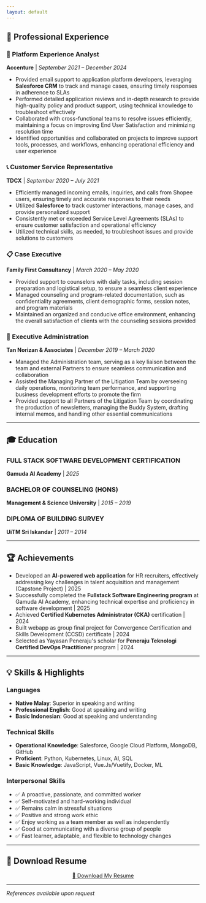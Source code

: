 ```yaml
---
layout: default
---
```


<head>
  <meta charset="UTF-8">
  <meta name="viewport" content="width=device-width, initial-scale=1">
  <meta name="description" content="Azinuddin Azlani - Software & AI Engineer">
  <link rel="stylesheet" type="text/css" href="style.css">
</head>


## 💼 Professional Experience

### 🚀 Platform Experience Analyst
**Accenture** | *September 2021 – December 2024*

- Provided email support to application platform developers, leveraging **Salesforce CRM** to track and manage cases, ensuring timely responses in adherence to SLAs
- Performed detailed application reviews and in-depth research to provide high-quality policy and product support, using technical knowledge to troubleshoot effectively
- Collaborated with cross-functional teams to resolve issues efficiently, maintaining a focus on improving End User Satisfaction and minimizing resolution time
- Identified opportunities and collaborated on projects to improve support tools, processes, and workflows, enhancing operational efficiency and user experience

### 📞 Customer Service Representative
**TDCX** | *September 2020 – July 2021*

- Efficiently managed incoming emails, inquiries, and calls from Shopee users, ensuring timely and accurate responses to their needs
- Utilized **Salesforce** to track customer interactions, manage cases, and provide personalized support
- Consistently met or exceeded Service Level Agreements (SLAs) to ensure customer satisfaction and operational efficiency
- Utilized technical skills, as needed, to troubleshoot issues and provide solutions to customers

### 📋 Case Executive
**Family First Consultancy** | *March 2020 – May 2020*

- Provided support to counselors with daily tasks, including session preparation and logistical setup, to ensure a seamless client experience
- Managed counseling and program-related documentation, such as confidentiality agreements, client demographic forms, session notes, and program materials
- Maintained an organized and conducive office environment, enhancing the overall satisfaction of clients with the counseling sessions provided

### 📂 Executive Administration
**Tan Norizan & Associates** | *December 2019 – March 2020*

- Managed the Administration team, serving as a key liaison between the team and external Partners to ensure seamless communication and collaboration
- Assisted the Managing Partner of the Litigation Team by overseeing daily operations, monitoring team performance, and supporting business development efforts to promote the firm
- Provided support to all Partners of the Litigation Team by coordinating the production of newsletters, managing the Buddy System, drafting internal memos, and handling other essential communications

---

## 🎓 Education

### FULL STACK SOFTWARE DEVELOPMENT CERTIFICATION
**Gamuda AI Academy** | *2025*

### BACHELOR OF COUNSELING (HONS)
**Management & Science University** | *2015 – 2019*

### DIPLOMA OF BUILDING SURVEY
**UiTM Sri Iskandar** | *2011 – 2014*

---

## 🏆 Achievements

- Developed an **AI-powered web application** for HR recruiters, effectively addressing key challenges in talent acquisition and management (Capstone Project) | 2025
- Successfully completed the **Fullstack Software Engineering program** at Gamuda AI Academy, enhancing technical expertise and proficiency in software development | 2025
- Achieved **Certified Kubernetes Administrator (CKA)** certification | 2024
- Built webapp as group final project for Convergence Certification and Skills Development (CCSD) certificate | 2024
- Selected as Yayasan Peneraju's scholar for **Peneraju Teknologi Certified DevOps Practitioner** program | 2024

---

## 💡 Skills & Highlights

### Languages
- **Native Malay**: Superior in speaking and writing
- **Professional English**: Good at speaking and writing
- **Basic Indonesian**: Good at speaking and understanding

### Technical Skills
- **Operational Knowledge**: Salesforce, Google Cloud Platform, MongoDB, GitHub
- **Proficient**: Python, Kubernetes, Linux, AI, SQL
- **Basic Knowledge**: JavaScript, Vue.Js/Vuetify, Docker, ML

### Interpersonal Skills
- ✅ A proactive, passionate, and committed worker
- ✅ Self-motivated and hard-working individual
- ✅ Remains calm in stressful situations
- ✅ Positive and strong work ethic
- ✅ Enjoy working as a team member as well as independently
- ✅ Good at communicating with a diverse group of people
- ✅ Fast learner, adaptable, and flexible to technology changes

---

## 📄 Download Resume
<p align="center">
  <a class="resume-download" href="./Azinuddin_Azlani_2025_Resume.pdf">📄 Download My Resume</a>
</p>

---

*References available upon request*
